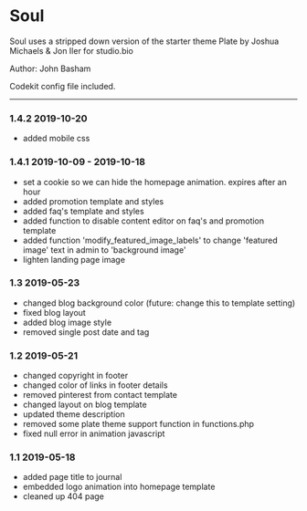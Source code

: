 # Soul 

Soul uses a stripped down version of the starter theme Plate by Joshua Michaels & Jon Iler for studio.bio

Author: John Basham

Codekit config file included.

*******************************************************************

### 1.4.2 2019-10-20
- added mobile css

### 1.4.1 2019-10-09 - 2019-10-18
- set a cookie so we can hide the homepage animation. expires after an hour
- added promotion template and styles
- added faq's template and styles
- added function to disable content editor on faq's and promotion template
- added function 'modify_featured_image_labels' to change 'featured image' text in admin to 'background image'
- lighten landing page image

### 1.3 2019-05-23
- changed blog background color (future: change this to template setting)
- fixed blog layout
- added blog image style
- removed single post date and tag

### 1.2 2019-05-21
- changed copyright in footer
- changed color of links in footer details
- removed pinterest from contact template
- changed layout on blog template
- updated theme description
- removed some plate theme support function in functions.php
- fixed null error in animation javascript

### 1.1 2019-05-18
- added page title to journal
- embedded logo animation into homepage template
- cleaned up 404 page
